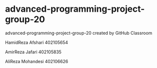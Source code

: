 # advanced-programming-project-group-20
advanced-programming-project-group-20 created by GitHub Classroom

HamidReza Afshari 402105654

AmirReza Jafari 402105835

AliReza Mohandesi 402106626
